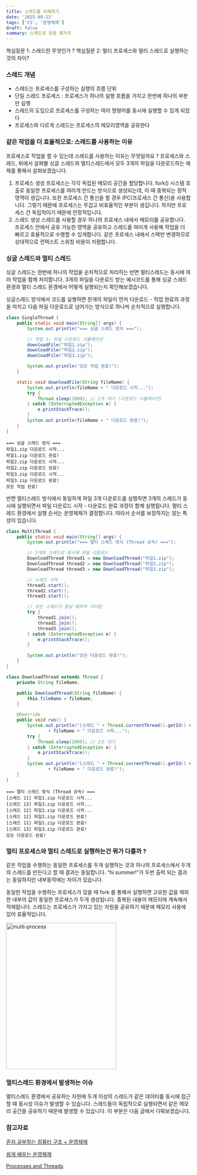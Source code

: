 ```yaml
---
title: 스레드를 이해하기
date: '2025-09-13'
tags: ['CS', '운영체제']
draft: false
summary: 스레드의 장점 몇가지
---
```


<aside>
핵심질문 1: 스레드란 무엇인가 ?   
핵심질문 2: 멀티 프로세스와 멀티 스레드로 실행하는 것의 차이?
</aside>

### 스레드 개념

- 스레드는 프로세스를 구성하는 실행의 흐름 단위
- 단일 스레드 프로세스 : 프로세스가 하나의 실행 흐름을 가지고 한번에 하나의 부분만 실행
- 스레드의 도입으로 프로세스를 구성하는 여러 명령어를 동시에 실행할 수 있게 되었다
- 프로세스와 다르게 스레드는 프로세스의 메모리영역을 공유한다

### 같은 작업을 더 효율적으로: 스레드를 사용하는 이유

프로세스로 작업을 할 수 있는데 스레드를 사용하는 이유는 무엇일까요 ? 프로세스와 스레드, 뒤에서 살펴볼 싱글 스레드와 멀티스레드에서 모두 3개의 파일을 다운로드하는 예제를 통해서 살펴보겠습니다.

1. 프로세스 생성
    프로세스는 각각 독립된 메모리 공간을 할당합니다. fork() 시스템 호출로 동일한 프로세스를 여러개 만드는 방식으로 생성되는데, 이 때 중복되는 정적영역이 생깁니다. 또한 프로세스 간 통신을 할 경우 IPC(프로세스 간 통신)을 사용합니다. 그렇기 때문에 프로세스는 무겁고 비효율적인 부분이 생깁니다. 하지만 프로세스 간 독립적이기 때문에 안정적입니다. 
2. 스레드 생성
    스레드를 사용할 경우 하나의 프로세스 내에서 메모리를 공유합니다. 프로세스 안에서 공유 가능한 영역을 공유하고 스레드를 여러개 사용해 작업을 더 빠르고 효율적으로 수행할 수 있게합니다. 같은 프로세스 내에서 스택만 변경하므로 상대적으로 컨텍스트 스위칭 비용이 저렴합니다.

### 싱글 스레드와 멀티 스레드

싱글 스레드는 한번에 하나의 작업을 순차적으로 처리하는 반면 멀티스레드는 동시에 여러 작업을 함께 처리합니다.  3개의 파일을 다운로드 받는 예시코드를 통해 싱글 스레드 환경과 멀티 스레드 환경에서 어떻게 실행되는지 확인해보겠습니다. 

싱글스레드 방식에서 코드를 실행하면 한개의 파일이 먼저 다운로드 - 작업 완료의 과정을 마치고 다음 파일 다운로드로 넘어가는 방식으로 하나씩 순차적으로 실행합니다.

```java
class SingleThread {
    public static void main(String[] args) {
        System.out.println("=== 싱글 스레드 방식 ===");

        // 작업 1: 파일 다운로드 시뮬레이션
        downloadFile("파일1.zip");
        downloadFile("파일2.zip");
        downloadFile("파일3.zip");

        System.out.println("모든 작업 완료!");
    }

    static void downloadFile(String fileName) {
        System.out.println(fileName + " 다운로드 시작...");
        try {
            Thread.sleep(2000); // 2초 대기 (다운로드 시뮬레이션)
        } catch (InterruptedException e) {
            e.printStackTrace();
        }
        System.out.println(fileName + " 다운로드 완료!");
    }
}
```

```text
=== 싱글 스레드 방식 ===
파일1.zip 다운로드 시작...
파일1.zip 다운로드 완료!
파일2.zip 다운로드 시작...
파일2.zip 다운로드 완료!
파일3.zip 다운로드 시작...
파일3.zip 다운로드 완료!
모든 작업 완료!
```

반면 멀티스레드 방식에서 동일하게 파일 3개 다운로드를 실행하면 3개의 스레드가 동시에 실행되면서 파일 다운로드 시작 - 다운로드 완료 과정이 함께 실행됩니다. 멀티 스레드 환경에서 실행 순서는 운영체제가 결정합니다. 따라서 순서를 보장하지는 않는 특성이 있습니다.

```java
class MultiThread {
    public static void main(String[] args) {
        System.out.println("=== 멀티 스레드 방식 (Thread 상속) ===");

        // 3개의 스레드로 동시에 파일 다운로드
        DownloadThread thread1 = new DownloadThread("파일1.zip");
        DownloadThread thread2 = new DownloadThread("파일2.zip");
        DownloadThread thread3 = new DownloadThread("파일3.zip");

        // 스레드 시작
        thread1.start();
        thread2.start();
        thread3.start();

        // 모든 스레드가 끝날 때까지 기다림
        try {
            thread1.join();
            thread2.join();
            thread3.join();
        } catch (InterruptedException e) {
            e.printStackTrace();
        }

        System.out.println("모든 다운로드 완료!");
    }
}

class DownloadThread extends Thread {
    private String fileName;

    public DownloadThread(String fileName) {
        this.fileName = fileName;
    }

    @Override
    public void run() {
        System.out.println("[스레드 " + Thread.currentThread().getId() + "] "
                + fileName + " 다운로드 시작...");
        try {
            Thread.sleep(2000); // 2초 대기
        } catch (InterruptedException e) {
            e.printStackTrace();
        }
        System.out.println("[스레드 " + Thread.currentThread().getId() + "] "
                + fileName + " 다운로드 완료!");
    }
}
```

```text
=== 멀티 스레드 방식 (Thread 상속) ===
[스레드 11] 파일1.zip 다운로드 시작...
[스레드 13] 파일3.zip 다운로드 시작...
[스레드 12] 파일2.zip 다운로드 시작...
[스레드 12] 파일2.zip 다운로드 완료!
[스레드 11] 파일1.zip 다운로드 완료!
[스레드 13] 파일3.zip 다운로드 완료!
모든 다운로드 완료!
```

### 멀티 프로세스와 멀티 스레드로 실행하는건 뭐가 다를까 ?

같은 작업을 수행하는 동일한 프로세스를 두개 실행하는 것과 하나의 프로세스에서 두개의 스레드를 만든다고 할 때 결과는 동일합니다. “hi summer!”가 두번 출력 되는 결과는 동일하지만 내부동작에는 차이가 있습니다.

동일한 작업을 수행하는 프로세스가 있을 때 fork 를 통해서 실행하면 고유한 값을 제외한 내부의 값이 동일한 프로세스가 두개 생성됩니다. 중복된 내용이 메모리에 계속해서 적재됩니다. 스레드는 프로세스가 가지고 있는 자원을 공유하기 때문에 메모리 사용에 있어 효율적입니다.

<img src="/static/images/project/multi_process.png" alt="multi-process" width="300" height="400"/>

### 멀티스레드 환경에서 발생하는 이슈

멀티스레드 환경에서 공유하는 자원에 두개 이상의 스레드가 같은 데이터를 동시에 접근할 때 동시성 이슈가 발생할 수 있습니다. 스레드들이 독립적으로 실행되면서 같은 메모리 공간을 공유하기 때문에 발생할 수 있습니다. 이 부분은 다음 글에서 다뤄보겠습니다.

### 참고자료

[혼자 공부하는 컴퓨터 구조 + 운영체제](https://product.kyobobook.co.kr/detail/S000061584886)   

[쉽게 배우는 운영체제](https://product.kyobobook.co.kr/detail/S000217098802)   

[Processes and Threads](https://docs.oracle.com/javase/tutorial/essential/concurrency/procthread.html)